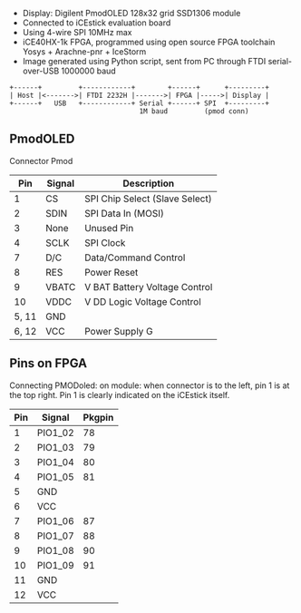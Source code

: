 - Display: Digilent PmodOLED 128x32 grid SSD1306 module
- Connected to iCEstick evaluation board
- Using 4-wire SPI 10MHz max
- iCE40HX-1k FPGA, programmed using open source FPGA toolchain Yosys + Arachne-pnr + IceStorm
- Image generated using Python script, sent from PC through FTDI serial-over-USB 1000000 baud

```
+------+         +------------+        +------+      +---------+
| Host |<------->| FTDI 2232H |------->| FPGA |----->| Display |
+------+   USB   +------------+ Serial +------+ SPI  +---------+
                                1M baud         (pmod conn)
```

PmodOLED
------------

Connector Pmod

Pin   | Signal    | Description
------|-----------|---------------------------------
1     | CS        | SPI Chip Select (Slave Select)
2     | SDIN      | SPI Data In (MOSI)
3     | None      | Unused Pin
4     | SCLK      | SPI Clock
7     | D/C       | Data/Command Control
8     | RES       | Power Reset
9     | VBATC     | V BAT Battery Voltage Control
10    | VDDC      | V DD Logic Voltage Control
5, 11 | GND       |
6, 12 | VCC       | Power Supply G

Pins on FPGA
--------------

Connecting PMODoled: on module: when connector is to the left, pin 1 is at the top right.
Pin 1 is clearly indicated on the iCEstick itself.

Pin  | Signal  | Pkgpin
-----|---------|---------
1    | PIO1_02 | 78
2    | PIO1_03 | 79
3    | PIO1_04 | 80
4    | PIO1_05 | 81
5    | GND     |
6    | VCC     |
7    | PIO1_06 | 87
8    | PIO1_07 | 88
9    | PIO1_08 | 90
10   | PIO1_09 | 91
11   | GND     |
12   | VCC     |


